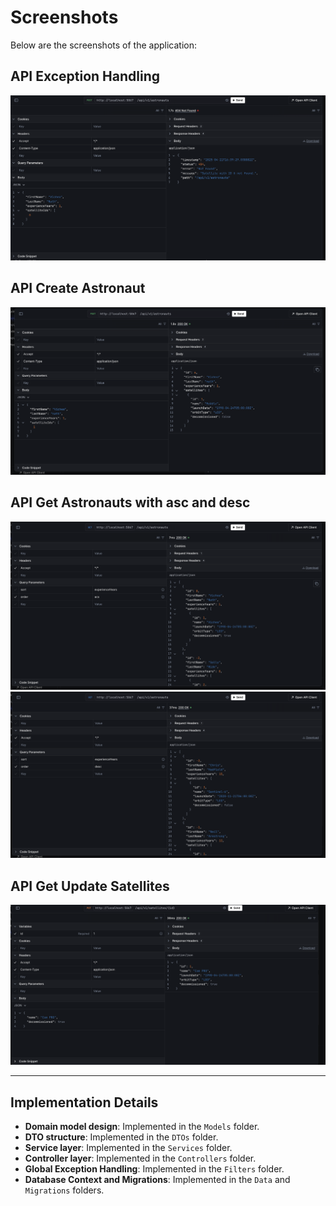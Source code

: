 # Screenshots

Below are the screenshots of the application:

## API Exception Handling

![Screenshot 1](screenshots/api-fillter-exception.png)

## API Create Astronaut

![Screenshot 2](screenshots/astronaul-create.png)

## API Get Astronauts with asc and desc

![Screenshot 3](screenshots/get-astronauts-with-asc.png)
![Screenshot 3](screenshots/get-astronauts-with-desc.png)

## API Get Update Satellites

![Screenshot 3](screenshots/update-satellites.png)

<!-- Add more screenshots as needed -->

---

## Implementation Details

- **Domain model design**: Implemented in the `Models` folder.
- **DTO structure**: Implemented in the `DTOs` folder.
- **Service layer**: Implemented in the `Services` folder.
- **Controller layer**: Implemented in the `Controllers` folder.
- **Global Exception Handling**: Implemented in the `Filters` folder.
- **Database Context and Migrations**: Implemented in the `Data` and `Migrations` folders.
